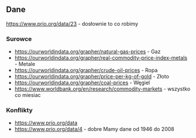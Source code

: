 ## Dane
https://www.prio.org/data/23 - dosłownie to co robimy

### Surowce
- https://ourworldindata.org/grapher/natural-gas-prices - Gaz
- https://ourworldindata.org/grapher/real-commodity-price-index-metals - Metale
- https://ourworldindata.org/grapher/crude-oil-prices - Ropa
- https://ourworldindata.org/grapher/price-per-kg-of-gold - Złoto
- https://ourworldindata.org/grapher/coal-prices - Węgiel
- https://www.worldbank.org/en/research/commodity-markets - wszystko co miesiac


### Konflikty
- https://www.prio.org/data
- https://www.prio.org/data/4 - dobre
Mamy dane od 1946 do 2008
